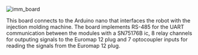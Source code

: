 
![imm_board](https://user-images.githubusercontent.com/103308852/208643834-61e9362b-6478-4560-b95e-4fd3248435d4.jpg)


This board connects to the Arduino nano that interfaces the robot with the injection molding machine. 
The board implements RS-485 for the UART communication between the modules with a SN75176B ic, 8 relay channels for outputing signals to the 
Euromap 12 plug and 7 optocoupler inputs for reading the signals from the Euromap 12 plug.
